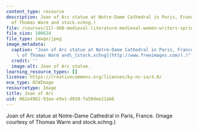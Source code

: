 ```yaml
---
content_type: resource
description: Joan of Arc statue at Notre-Dame Cathedral in Paris, France. (Image courtesy
  of Thomas Warm and stock.xchng.)
file: /courses/21l-460-medieval-literature-medieval-women-writers-spring-2004/062e496291eee9a1d93dfa50dee21ab6_21l-460s04.jpg
file_size: 100624
file_type: image/jpeg
image_metadata:
  caption: "Joan of Arc statue at Notre-Dame Cathedral in Paris, France. (Image courtesy\
    \ of Thomas Warm and\_[stock.xchng](http://www.freeimages.com/).)"
  credit: ''
  image-alt: Joan of Arc statue.
learning_resource_types: []
license: https://creativecommons.org/licenses/by-nc-sa/4.0/
ocw_type: OCWImage
resourcetype: Image
title: Joan of Arc
uid: 062e4962-91ee-e9a1-d93d-fa50dee21ab6
---
```

Joan of Arc statue at Notre-Dame Cathedral in Paris, France. (Image courtesy of Thomas Warm and stock.xchng.)